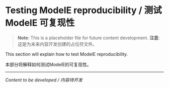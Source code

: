 # Testing ModelE reproducibility / 测试 ModelE 可复现性

> **Note**: This is a placeholder file for future content development.
> **注意**: 这是为未来内容开发创建的占位符文件。

This section will explain how to test ModelE reproducibility.

本部分将解释如何测试ModelE的可复现性。

---

*Content to be developed / 内容待开发*
